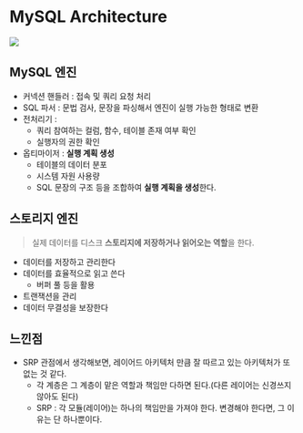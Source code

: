 # MySQL Architecture

![](1_architecture.png)

## MySQL 엔진
- 커넥션 핸들러 : 접속 및 쿼리 요청 처리
- SQL 파서 : 문법 검사, 문장을 파싱해서 엔진이 실행 가능한 형태로 변환
- 전처리기 :
  - 쿼리 참여하는 컬럼, 함수, 테이블 존재 여부 확인
  - 실행자의 권한 확인
- 옵티마이저 : **실행 계획 생성**
  - 테이블의 데이터 분포
  - 시스템 자원 사용량
  - SQL 문장의 구조 등을 조합하여 **실행 계획을 생성**한다.

## 스토리지 엔진
> 실제 데이터를 디스크 **스토리지에 저장하거나 읽어오는 역할**을 한다.

- 데이터를 저장하고 관리한다
- 데이터를 효율적으로 읽고 쓴다
  - 버퍼 풀 등을 활용
- 트랜잭션을 관리
- 데이터 무결성을 보장한다

## 느낀점
- SRP 관점에서 생각해보면, 레이어드 아키텍처 만큼 잘 따르고 있는 아키텍처가 또 없는 것 같다.
  - 각 계층은 그 계층이 맡은 역할과 책임만 다하면 된다.(다른 레이어는 신경쓰지 않아도 된다)
  - SRP : 각 모듈(레이어)는 하나의 책임만을 가져야 한다. 변경해야 한다면, 그 이유는 단 하나뿐이다.
